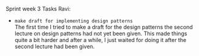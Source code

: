 Sprint week 3
Tasks Ravi:<br />
-	`make draft for implementing design patterns`<br />
The first time I tried to make a draft for the design patterns the second lecture on design patterns had not yet been given. This made things quite a bit harder and after a while, I just waited for doing it after the second lecture had been given.
